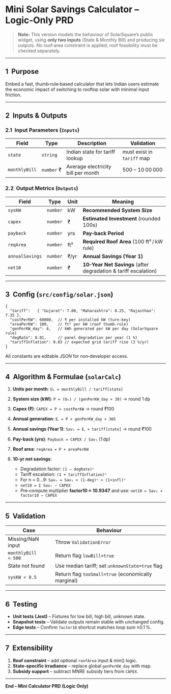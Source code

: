 # Mini Solar Savings Calculator – Logic‑Only PRD

> **Note:** This version models the behaviour of SolarSquare’s public widget, using **only two inputs** (State & Monthly Bill) and producing six outputs. No roof‑area constraint is applied; roof feasibility must be checked separately.

---

## 1  Purpose

Embed a fast, thumb‑rule‑based calculator that lets Indian users estimate the economic impact of switching to rooftop solar with minimal input friction.

---

## 2  Inputs & Outputs

### 2.1  Input Parameters (`Inputs`)

| Field         | Type       | Description                        | Validation                 |
| ------------- | ---------- | ---------------------------------- | -------------------------- |
| `state`       | `string`   | Indian state for tariff lookup     | must exist in `tariff` map |
| `monthlyBill` | `number` ₹ | Average electricity bill per month | 500 – 10 00 000            |

### 2.2  Output Metrics (`Outputs`)

| Field           | Type     | Unit | Meaning                                                         |
| --------------- | -------- | ---- | --------------------------------------------------------------- |
| `sysKW`         | `number` | kW   | **Recommended System Size**                                     |
| `capex`         | `number` | ₹    | **Estimated Investment** (rounded 100s)                         |
| `payback`       | `number` | yrs  | **Pay‑back Period**                                             |
| `reqArea`       | `number` | ft²  | **Required Roof Area** (100 ft² / kW rule)                      |
| `annualSavings` | `number` | ₹/yr | **Annual Savings (Year 1)**                                     |
| `net10`         | `number` | ₹    | **10‑Year Net Savings** (after degradation & tariff escalation) |

---

## 3  Config (`src/config/solar.json`)

```jsonc
{
  "tariff":   { "Gujarat": 7.00, "Maharashtra": 8.25, "Rajasthan": 7.35 },
  "costPerKW": 60000,  // ₹ per installed kW (turn‑key)
  "areaPerKW": 100,    // ft² per kW (roof thumb‑rule)
  "genPerKW_day": 4,   // kWh generated per kW per day (SolarSquare rule)
  "degRate": 0.01,     // panel degradation per year (1 %)
  "tariffInflation": 0.03 // expected grid tariff rise (3 %/yr)
}
```

All constants are editable JSON for non‑developer access.

---

## 4  Algorithm & Formulae (`solarCalc`)

1. **Units per month**: `Uₘ = monthlyBill / tariff[state]`
2. **System size (kW)**: `P = (Uₘ) / (genPerKW_day × 30)` → round 1 dp
3. **Capex (₹)**: `CAPEX = P × costPerKW` → round ₹100
4. **Annual generation**: `Eᵧ = P × genPerKW_day × 365`
5. **Annual savings (Year 1)**: `Sav₁ = Eᵧ × tariff[state]` → round ₹100
6. **Pay‑back (yrs)**: `Payback = CAPEX / Sav₁` (1 dp)
7. **Roof area**: `reqArea = P × areaPerKW`
8. **10‑yr net savings**:

   * Degradation factor: `(1 − degRate)ⁿ`
   * Tariff escalation: `(1 + tariffInflation)ⁿ`
   * For n = 0…9: `Savₙ = Sav₁ × (1‑deg)ⁿ × (1+infl)ⁿ`
   * `net10 = Σ Savₙ − CAPEX`
   * Pre‑compute multiplier **factor10 ≈ 10.9347** and use: `net10 = Sav₁ × factor10 − CAPEX`

---

## 5  Validation

| Case                | Behaviour                                           |
| ------------------- | --------------------------------------------------- |
| Missing/NaN input   | Throw `ValidationError`                             |
| `monthlyBill < 500` | Return flag `lowBill=true`                          |
| State not found     | Use median tariff; set `unknownState=true` flag     |
| `sysKW < 0.5`       | Return flag `tooSmall=true` (economically marginal) |

---

## 6  Testing

* **Unit tests (Jest)** – Fixtures for low bill, high bill, unknown state.
* **Snapshot tests** – Validate outputs remain stable with unchanged config.
* **Edge tests** – Confirm `factor10` shortcut matches loop sum ±0.1 %.

---

## 7  Extensibility

1. **Roof constraint** – add optional `roofArea` input & min() logic.
2. **State‑specific irradiance** – replace global `genPerKW_day` with map.
3. **Subsidy support** – subtract MNRE subsidy tiers from `CAPEX`.

---

**End – Mini Calculator PRD (Logic Only)**
